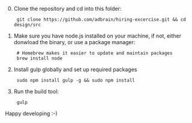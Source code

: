 0. Clone the repository and cd into this folder:

		git clone https://github.com/adbrain/hiring-excercise.git && cd design/src

1. Make sure you have node.js installed on your machine, if not, either donwload the binary, or use a package manager:

		# Homebrew makes it easier to update and maintain packages
		brew install node

2. Install gulp globally and set up required packages

		sudo npm install gulp -g && sudo npm install

3.  Run the build tool:

		 gulp

Happy developing :-)